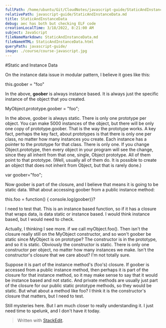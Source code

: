 ```yaml
---
fullPath: /home/ubuntu/Git/CloudNotes/javascript-guide/StaticAndInstanceData.md
relativePath: javascript-guide/StaticAndInstanceData.md
title: StaticAndInstanceData
debug: aec has both but checking ELF code
creationLocalTime: 3/18/2022, 8:21:00 AM
subject: JavaScript
fileNameMarkdown: StaticAndInstanceData.md
fileNameHTML: StaticAndInstanceData.html
queryPath: javascript-guide/
image: ./course/course-javascript.jpg
---
```


<!-- toc -->
<!-- tocstop -->

#Static and Instance Data

On the instance data issue in modular pattern, I believe it goes like this:

this.goober = "foo"

In the above, **goober** is always instance based. It is always just the specific instance of the object that you created. 

MyObject.prototype.goober = "foo";

In the above, goober is always static. There is only one prototype per object. You can make 5000 instances of the object, but there will be only one copy of prototype.goober. That is the way the prototype works. A key fact, perhaps the key fact, about prototypes is that there is only one per class, no matter how many instances you create. Each instance has a pointer to the prototype for that class. There is only one. If you change Object.prototype, then every object in your program will see the change, since they all inherit from that one, single, Object prototype. All of them point to that prototype. (Well, usually all of them do. It is possible to create an object that does not inherit from Object, but that is rarely done.)

var goober="foo";

Now goober is part of the closure, and I believe that means it is going to be static data. What about accessing goober from a public instance method:

 this.foo = function() { console.log(goober)}? 

I need to test that. This is an instance based function, so if it has a closure that wraps data, is data static or instance based. I would think instance based, but I would need to check.

Actually, I thinking I see more. if we call myObject.foo(). Then isn't the closure really still on the MyObject constructor, and so won't goober be static since MyObject is on prototype? The constructor is in the prototype, and so it is static. Obviously the constructor is static. There is only one constructor per object, no matter how many instances we make. Isn't the constructor's closure that we care about? I'm not totally sure.

Suppose it is part of the instance method's (foo's) closure. If goober is accessed from a public instance method, then perhaps it is part of the closure for that instance method, so it may make sense to say that it would be instance based and not static. And private methods are usually just part of the closure for our public static prototype methods, so they would be static. But what about a method like foo? I think it is the constructor's closure that matters, but I need to test.

Still mysteries here. But I am much closer to really understanding it. I just need time to spelunk, and I don't have it today.


> Written with [StackEdit](https://stackedit.io/).